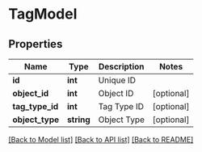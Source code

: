 # TagModel

## Properties
Name | Type | Description | Notes
------------ | ------------- | ------------- | -------------
**id** | **int** | Unique ID | 
**object_id** | **int** | Object ID | [optional] 
**tag_type_id** | **int** | Tag Type ID | [optional] 
**object_type** | **string** | Object Type | [optional] 

[[Back to Model list]](../README.md#documentation-for-models) [[Back to API list]](../README.md#documentation-for-api-endpoints) [[Back to README]](../README.md)


